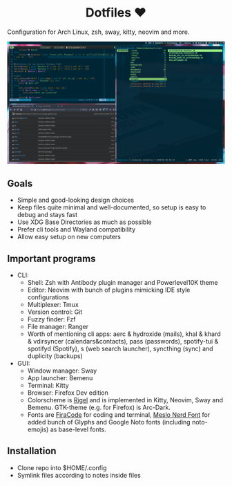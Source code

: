 <h1 align="center"> Dotfiles ❤ </h1>

Configuration for Arch Linux, zsh, sway, kitty, neovim and more.

![example screenshot](https://raw.githubusercontent.com/otahontas/dotfiles/master/screenshot.png)

## Goals
- Simple and good-looking design choices
- Keep files quite minimal and well-documented, so setup is easy to debug and stays fast
- Use XDG Base Directories as much as possible
- Prefer cli tools and Wayland compatibility 
- Allow easy setup on new computers

## Important programs
- CLI:
    - Shell: Zsh with Antibody plugin manager and Powerlevel10K theme
    - Editor: Neovim with bunch of plugins mimicking IDE style configurations
    - Multiplexer: Tmux
    - Version control: Git
    - Fuzzy finder: Fzf
    - File manager: Ranger
    - Worth of mentioning cli apps: aerc & hydroxide (mails), khal & khard & vdirsyncer (calendars&contacts), pass (passwords), spotify-tui & spotifyd (Spotify), s (web search launcher), syncthing (sync) and duplicity (backups)
- GUI:
    - Window manager: Sway
    - App launcher: Bemenu
    - Terminal: Kitty
    - Browser: Firefox Dev edition
    - Colorscheme is [Rigel](https://rigel.netlify.com/) and is implemented in Kitty, Neovim, Sway and Bemenu. GTK-theme (e.g. for Firefox) is Arc-Dark.
    - Fonts are [FiraCode](https://github.com/tonsky/FiraCode) for coding and terminal, [Meslo Nerd Font](https://github.com/romkatv/powerlevel10k#recommended-meslo-nerd-font-patched-for-powerlevel10k) for added bunch of Glyphs and Google Noto fonts (including noto-emojis) as base-level fonts.

## Installation
- Clone repo into $HOME/.config
- Symlink files according to notes inside files
